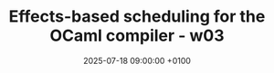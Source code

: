 ---
layout: post
title: "Effects-based scheduling for the OCaml compiler - w03"
date: 2025-07-18 09:00:00 +0100
category: "ocaml-effects-scheduling"
---